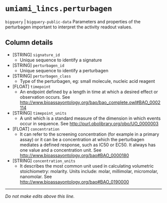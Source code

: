 # `umiami_lincs.perturbagen`
`bigquery` | `bigquery-public-data`
Parameters and properties of the perturbagen important to interpret the activity readout values.

## Column details
* [STRING]    `signature_id`
  - Unique sequence to identify a signature
* [STRING]    `perturbagen_id`
  - Unique sequence to identify a perturbagen
* [STRING]    `perturbagen_class`
  - Type of the perturbagen, eg: small molecule, nucleic acid reagent
* [FLOAT]     `timepoint`
  - An endpoint defined by a length in time at which a desired effect or observation occurs. See http://www.bioassayontology.org/bao/bao_complete.owl#BAO_0002114
* [STRING]    `timepoint_units`
  - A unit which is a standard measure of the dimension in which events occur in sequence. See http://purl.obolibrary.org/obo/UO_0000003
* [FLOAT]     `concentration`
  - It can refer to the screening concentration (for example in a primary assay) or it can be a concentration at which the perturbagen mediates a defined response, such as IC50 or EC50. It always has one value and a concentration unit. See http://www.bioassayontology.org/bao#BAO_0000180
* [STRING]    `concentration_units`
  - It describes the most common unit used in calculating volumetric stoichiometry: molarity. Units include: molar, millimolar, micromolar, nanomolar. See http://www.bioassayontology.org/bao#BAO_0190000

-------------------------------------------------------------------------------
*Do not make edits above this line.*
